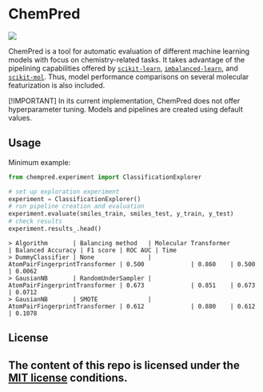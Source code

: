 # ChemPred

<a target="_blank" href="https://cookiecutter-data-science.drivendata.org/">
    <img src="https://img.shields.io/badge/CCDS-Project%20template-328F97?logo=cookiecutter" />
</a>

ChemPred is a tool for automatic evaluation of different machine learning models with focus on chemistry-related tasks. It takes advantage of the pipelining capabilities offered by [`scikit-learn`](https://scikit-learn.org/stable/), [`imbalanced-learn`](https://imbalanced-learn.org/stable/), and [`scikit-mol`](https://github.com/EBjerrum/scikit-mol). Thus, model performance comparisons on several molecular featurization is also included. 

[!IMPORTANT]
In its current implementation, ChemPred does not offer hyperparameter tuning. Models and pipelines are created using default values.


## Usage

Minimum example:

```python
from chempred.experiment import ClassificationExplorer

# set up exploration experiment
experiment = ClassificationExplorer()
# run pipeline creation and evaluation
experiment.evaluate(smiles_train, smiles_test, y_train, y_test)
# check results
experiment.results_.head()
```
```
> Algorithm       | Balancing method   | Molecular Transformer          | Balanced Accuracy | F1 score | ROC AUC | Time
> DummyClassifier | None               | AtomPairFingerprintTransformer | 0.500             | 0.860    | 0.500   | 0.0062
> GausianNB       | RandomUnderSampler | AtomPairFingerprintTransformer | 0.673             | 0.851    | 0.673   | 0.0712
> GausianNB       | SMOTE              | AtomPairFingerprintTransformer | 0.612             | 0.880    | 0.612   | 0.1078
```

## License

The content of this repo is licensed under the [MIT license](./LICENSE) conditions.
--------

